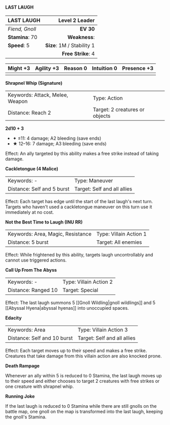 #### LAST LAUGH

| LAST LAUGH      |         **Level 2 Leader** |
| :-------------- | -------------------------: |
| *Fiend, Gnoll*  |                  **EV 30** |
| **Stamina**: 70 |              **Weakness**: |
| **Speed**: 5    | **Size**: 1M / Stability 1 |
|                 |         **Free Strike**: 4 |

| **Might** +3 | **Agility** +3 | **Reason** 0 | **Intuition** 0 | **Presence** +3 |
| ------------ | -------------- | ------------ | --------------- | --------------- |
|              |                |              |                 |                 |

**Shrapnel Whip (Signature)**

|                                 |                                |
| :------------------------------ | :----------------------------- |
| Keywords: Attack, Melee, Weapon | Type: Action                   |
| Distance: Reach 2               | Target: 2 creatures or objects |

**2d10 + 3**

- ✦ ≤11: 4 damage; A2 bleeding (save ends)
- ★ 12–16: 7 damage; A3 bleeding (save ends)

Effect: An ally targeted by this ability makes a free strike instead of taking damage.

**Cackletongue (4 Malice)**

|                            |                             |
| :------------------------- | :-------------------------- |
| Keywords: -                | Type: Maneuver              |
| Distance: Self and 5 burst | Target: Self and all allies |

Effect: Each target has edge until the start of the last laugh's next turn. Targets who haven't used a cackletongue maneuver on this turn use it immediately at no cost.

**Not the Best Time to Laugh (INU RR)**

|                                   |                        |
| :-------------------------------- | :--------------------- |
| Keywords: Area, Magic, Resistance | Type: Villain Action 1 |
| Distance: 5 burst                 | Target: All enemies    |

Effect: While frightened by this ability, targets laugh uncontrollably and cannot use triggered actions.

**Call Up From The Abyss**

|                     |                        |
| :------------------ | :--------------------- |
| Keywords: -         | Type: Villain Action 2 |
| Distance: Ranged 10 | Target: Special        |

Effect: The last laugh summons 5 [[Gnoll Wildling|gnoll wildlings]] and 5 [[Abyssal Hyena|abyssal hyenas]] into unoccupied spaces.

**Edacity**

|                             |                             |
| :-------------------------- | :-------------------------- |
| Keywords: Area              | Type: Villain Action 3      |
| Distance: Self and 10 burst | Target: Self and all allies |

Effect: Each target moves up to their speed and makes a free strike. Creatures that take damage from this villain action are also knocked prone.

**Death Rampage**

Whenever an ally within 5 is reduced to 0 Stamina, the last laugh moves up to their speed and either chooses to target 2 creatures with free strikes or one creature with shrapnel whip.

**Running Joke**

If the last laugh is reduced to 0 Stamina while there are still gnolls on the battle map, one gnoll on the map is transformed into the last laugh, keeping the gnoll's Stamina.
